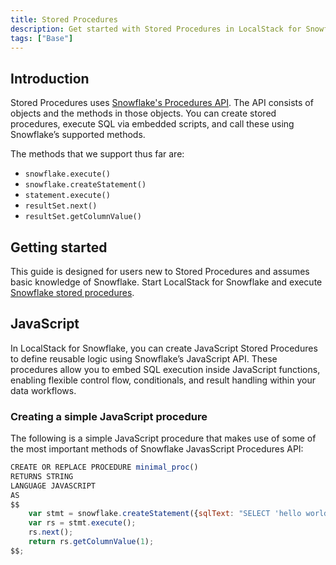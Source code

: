 ```yaml
---
title: Stored Procedures
description: Get started with Stored Procedures in LocalStack for Snowflake
tags: ["Base"]
---
```


## Introduction

Stored Procedures uses [Snowflake's Procedures API](https://docs.snowflake.com/en/developer-guide/stored-procedure/stored-procedures-api). The API consists of objects and the methods in those objects. You can create stored procedures, execute SQL via embedded scripts, and call these using Snowflake’s supported methods.

The methods that we support thus far are:
- `snowflake.execute()`
- `snowflake.createStatement()`
- `statement.execute()`
- `resultSet.next()`
- `resultSet.getColumnValue()`

## Getting started

This guide is designed for users new to Stored Procedures and assumes basic knowledge of Snowflake. Start LocalStack for Snowflake and execute [Snowflake stored procedures](https://docs.snowflake.com/en/developer-guide/stored-procedure/stored-procedures-api#object-snowflake). 

## JavaScript

In LocalStack for Snowflake, you can create JavaScript Stored Procedures to define reusable logic using Snowflake’s JavaScript API. These procedures allow you to embed SQL execution inside JavaScript functions, enabling flexible control flow, conditionals, and result handling within your data workflows.

### Creating a simple JavaScript procedure

The following is a simple JavaScript procedure that makes use of some of the most important methods of Snowflake JavasScript Procedures API:

```javascript showLineNumbers
CREATE OR REPLACE PROCEDURE minimal_proc()
RETURNS STRING
LANGUAGE JAVASCRIPT
AS
$$
    var stmt = snowflake.createStatement({sqlText: "SELECT 'hello world'"});
    var rs = stmt.execute();
    rs.next();
    return rs.getColumnValue(1);
$$;
```
